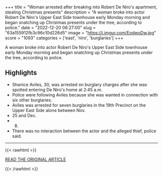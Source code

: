 +++
title = "Woman arrested after breaking into Robert De Niro's apartment, stealing Christmas presents"
description = "A woman broke into actor Robert De Niro's Upper East Side townhouse early Monday morning and began snatching up Christmas presents under the tree, according to police."
date = "2022-12-20 06:27:00"
slug = "63a155912fb3c96c10d226d5"
image = "https://i.imgur.com/EodwoDw.jpg"
score = "1093"
categories = ['east', 'niro', 'burglaries']
+++

A woman broke into actor Robert De Niro's Upper East Side townhouse early Monday morning and began snatching up Christmas presents under the tree, according to police.

## Highlights

- Shanice Aviles, 30, was arrested on burglary charges after she was spotted entering De Niro's home at 2:45 a.m.
- Police were following Aviles because she was wanted in connection with six other burglaries.
- Aviles was arrested for seven burglaries in the 19th Precinct on the Upper East Side alone between Nov.
- 25 and Dec.
- 8.
- There was no interaction between the actor and the alleged thief, police said.

---

{{< rawhtml >}}
  <p class="article-category">
    <a target="_blank" href="https://abcnews.go.com/US/woman-arrested-after-breaking-robert-de-niros-apartment/story?id=95540359">READ THE ORIGINAL ARTICLE</a>
  </p>
{{< /rawhtml >}}
